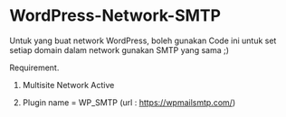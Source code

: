 # WordPress-Network-SMTP
Untuk yang buat network WordPress, boleh gunakan Code ini untuk set setiap domain dalam network gunakan SMTP yang sama ;)


Requirement.

1. Multisite Network Active

2. Plugin name = WP_SMTP (url : https://wpmailsmtp.com/)
